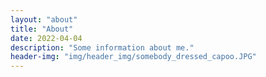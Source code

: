 ```yaml
---
layout: "about"
title: "About"
date: 2022-04-04
description: "Some information about me."
header-img: "img/header_img/somebody_dressed_capoo.JPG"
---
```


